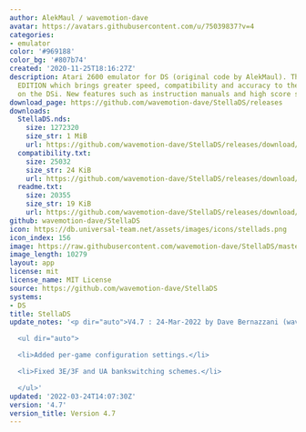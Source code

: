 ```yaml
---
author: AlekMaul / wavemotion-dave
avatar: https://avatars.githubusercontent.com/u/75039837?v=4
categories:
- emulator
color: '#969188'
color_bg: '#807b74'
created: '2020-11-25T18:16:27Z'
description: Atari 2600 emulator for DS (original code by AlekMaul). This is the PHOENIX
  EDITION which brings greater speed, compatibility and accuracy to the emulation
  on the DSi. New features such as instruction manuals and high score support included!
download_page: https://github.com/wavemotion-dave/StellaDS/releases
downloads:
  StellaDS.nds:
    size: 1272320
    size_str: 1 MiB
    url: https://github.com/wavemotion-dave/StellaDS/releases/download/4.7/StellaDS.nds
  compatibility.txt:
    size: 25032
    size_str: 24 KiB
    url: https://github.com/wavemotion-dave/StellaDS/releases/download/4.7/compatibility.txt
  readme.txt:
    size: 20355
    size_str: 19 KiB
    url: https://github.com/wavemotion-dave/StellaDS/releases/download/4.7/readme.txt
github: wavemotion-dave/StellaDS
icon: https://db.universal-team.net/assets/images/icons/stellads.png
icon_index: 156
image: https://raw.githubusercontent.com/wavemotion-dave/StellaDS/master/arm9/gfx/bgTop.png
image_length: 10279
layout: app
license: mit
license_name: MIT License
source: https://github.com/wavemotion-dave/StellaDS
systems:
- DS
title: StellaDS
update_notes: '<p dir="auto">V4.7 : 24-Mar-2022 by Dave Bernazzani (wavemotion)</p>

  <ul dir="auto">

  <li>Added per-game configuration settings.</li>

  <li>Fixed 3E/3F and UA bankswitching schemes.</li>

  </ul>'
updated: '2022-03-24T14:07:30Z'
version: '4.7'
version_title: Version 4.7
---
```

